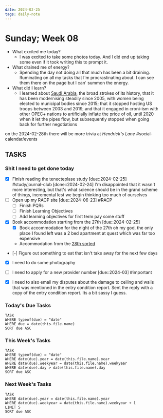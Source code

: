 ```yaml
---
date: 2024-02-25
tags: daily-note
---
```


#  Sunday; Week  08

- What excited me today?
	- I was excited to take some photos today. And I did end up taking some even if it took writing this to prompt it.
- What drained me of energy?
	- Spending the day not doing all that much has been a bit draining. Ruminating on all my tasks that I'm procrastinating about. I can see them there on the page but I can' summon the energy.
- What did I learn?
	- I learned about [Saudi Arabia](../../../Journal/learnding/2024/saudi-arabia.md), the broad strokes of its history, that it has been modernising steadily since 2005, with women being elected to municipal bodies since 2015; that it stopped hosting US troops between 2003 and 2019, and that it engaged in croni-ism with other OPEC&plus; nations to artificially inflate the price of oil, until 2020 when it let the pipes flow, but subsequently stopped when going back for further negotiations

on the 2024-02-28th there will be more trivia at *Hendrick's Lane* #social-calendar/events

## TASKS

### Shit I need to get done today 


- [x] Finish reading the tenecteplase study [due::2024-02-25] #study/journal-club [done::2024-02-24]
		I'm disappointed that it wasn't more interesting, but that's what science should be in the grand scheme of things, incremental lest we begin thinking too much of ourselves
- [ ] Open up my RACP site [due::2024-06-23] #RACP 
	- [ ] Finish PQRs 
	- [ ] Finish Learning Objectives 
	- [ ] Add learning objectives for first term pay some stuff 
- [x] Book accommodation starting from the 27th [due::2024-02-25]
	- [x] Book accommodation for the night of the 27th
		oh my god, the only place I found left was a 2 bed apartment at quest which was far too expensive 
	- Accommodation from the [28th sorted](../../../Important%20Stuff/Paperwork/20240228-edge-apartment-booking.pdf) 
- [-] Figure out something to eat that isn't take away for the next few days  
- [x] I need to do some photography
- [ ] I need to apply for a new provider number [due::2024-03] #important 
- [x] I need to also email my disputes about the damage to ceiling and walls that was mentioned in the entry condition report.
		Sent the reply with a copy of the entry condition report. Its a bit sassy I guess.


### Today's Due Tasks
```dataview
TASK 
WHERE typeof(due) = "date"
WHERE due = date(this.file.name)
SORT due ASC
```

### This Week's Tasks
```dataview
TASK 
WHERE typeof(due) = "date"
WHERE date(due).year = date(this.file.name).year
WHERE date(due).weekyear = date(this.file.name).weekyear
WHERE date(due).day > date(this.file.name).day
SORT due ASC
```

### Next Week's Tasks
```dataview
TASK 
WHERE date(due).year = date(this.file.name).year
WHERE date(due).weekyear = date(this.file.name).weekyear + 1
LIMIT 5
SORT due ASC
```
